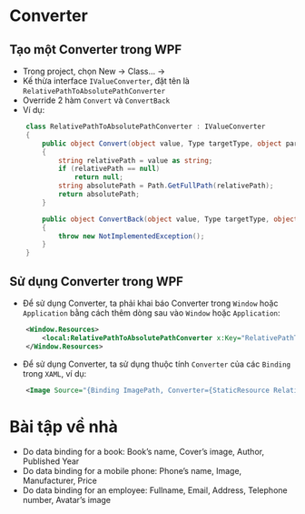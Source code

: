 # Converter

## Tạo một Converter trong WPF
- Trong project, chọn New &rarr; Class... &rarr;
- Kế thừa interface `IValueConverter`, đặt tên là `RelativePathToAbsolutePathConverter`
- Override 2 hàm `Convert` và `ConvertBack`
- Ví dụ:
```csharp
    class RelativePathToAbsolutePathConverter : IValueConverter
    {
        public object Convert(object value, Type targetType, object parameter, CultureInfo culture)
        {
            string relativePath = value as string;
            if (relativePath == null)
                return null;
            string absolutePath = Path.GetFullPath(relativePath);
            return absolutePath;
        }

        public object ConvertBack(object value, Type targetType, object parameter, CultureInfo culture)
        {
            throw new NotImplementedException();
        }
    }
```

## Sử dụng Converter trong WPF
- Để sử dụng Converter, ta phải khai báo Converter trong `Window` hoặc `Application` bằng cách thêm dòng sau vào `Window` hoặc `Application`:
```xml
    <Window.Resources>
        <local:RelativePathToAbsolutePathConverter x:Key="RelativePathToAbsolutePathConverter" />
    </Window.Resources>
```

- Để sử dụng Converter, ta sử dụng thuộc tính `Converter` của các `Binding` trong `XAML`, ví dụ:
```xml
    <Image Source="{Binding ImagePath, Converter={StaticResource RelativePathToAbsolutePathConverter}}" />
```

# Bài tập về nhà
- Do data binding for a book: Book’s name, Cover’s image, Author, Published Year
- Do data binding for a mobile phone: Phone’s name, Image, Manufacturer, Price
- Do data binding for an employee: Fullname, Email, Address, Telephone number, Avatar’s image
